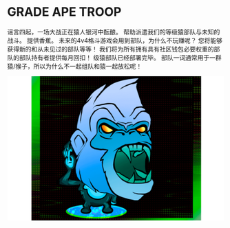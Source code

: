 # GRADE APE TROOP

谣言四起，一场大战正在猿人银河中酝酿。 帮助派遣我们的等级猿部队与未知的战斗。 提供香蕉。 未来的4v4格斗游戏会用到部队，为什么不玩赚呢？ 您将能够获得新的和从未见过的部队等等！ 我们将为所有拥有具有社区钱包必要权重的部队的部队持有者提供每月回扣！ 级猿部队已经部署完毕。 部队一词通常用于一群猿/猴子，所以为什么不一起组队和猿一起放松呢！

![gradeapetroop-dapp-collectibles-matic-image1_72529f83dd41e462bd5555bf566cb8de](gradeapetroop-dapp-collectibles-matic-image1_72529f83dd41e462bd5555bf566cb8de.png)
